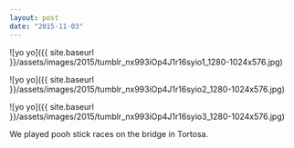 ```yaml
---
layout: post
date: "2015-11-03"
---
```


![yo yo]({{ site.baseurl }}/assets/images/2015/tumblr_nx993iOp4J1r16syio1_1280-1024x576.jpg)

![yo yo]({{ site.baseurl }}/assets/images/2015/tumblr_nx993iOp4J1r16syio2_1280-1024x576.jpg)

![yo yo]({{ site.baseurl }}/assets/images/2015/tumblr_nx993iOp4J1r16syio3_1280-1024x576.jpg)

We played pooh stick races on the bridge in Tortosa.

